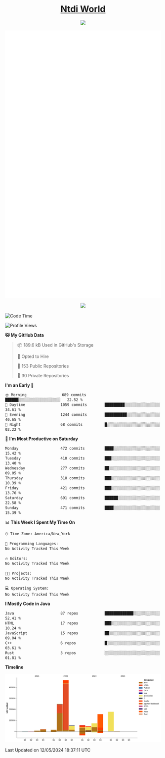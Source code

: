 <h1 align="center"><a href="https://www.ntdi.world">Ntdi World</a></h1>
<p align="center">
  <a href="https://github.com/n-tdi"><img src="https://readme-typing-svg.herokuapp.com?lines=FullStack+Developer;Web+Developer;Open-Source+Enthusiast;Java+Developer;Spigot-API%20Developer;&center=true&width=500&height=50"></a>
</p>

<div align="center">
  <img src="/github-metrics.svg"></img>
  
  <img src="https://komarev.com/ghpvc/?username=n-tdi&color=green"></img>
</div>

<!-- May use later.. idk -->
<!-- <a href="http://www.github.com/n-tdi"><img src="https://github-readme-stats.vercel.app/api?username=n-tdi&show_icons=true&hide=&count_private=true&title_color=0891b2&text_color=ffffff&icon_color=0891b2&bg_color=1c1917&hide_border=true&show_icons=true" alt="n-tdi's GitHub stats" /></a> -->

<!--START_SECTION:waka-->
![Code Time](http://img.shields.io/badge/Code%20Time-324%20hrs%2046%20mins-blue)

![Profile Views](http://img.shields.io/badge/Profile%20Views-0-blue)

**🐱 My GitHub Data** 

> 📦 189.6 kB Used in GitHub's Storage 
 > 
> 💼 Opted to Hire
 > 
> 📜 153 Public Repositories 
 > 
> 🔑 30 Private Repositories 
 > 
**I'm an Early 🐤** 

```text
🌞 Morning                689 commits         ██████░░░░░░░░░░░░░░░░░░░   22.52 % 
🌆 Daytime                1059 commits        █████████░░░░░░░░░░░░░░░░   34.61 % 
🌃 Evening                1244 commits        ██████████░░░░░░░░░░░░░░░   40.65 % 
🌙 Night                  68 commits          █░░░░░░░░░░░░░░░░░░░░░░░░   02.22 % 
```
📅 **I'm Most Productive on Saturday** 

```text
Monday                   472 commits         ████░░░░░░░░░░░░░░░░░░░░░   15.42 % 
Tuesday                  410 commits         ███░░░░░░░░░░░░░░░░░░░░░░   13.40 % 
Wednesday                277 commits         ██░░░░░░░░░░░░░░░░░░░░░░░   09.05 % 
Thursday                 318 commits         ███░░░░░░░░░░░░░░░░░░░░░░   10.39 % 
Friday                   421 commits         ███░░░░░░░░░░░░░░░░░░░░░░   13.76 % 
Saturday                 691 commits         ██████░░░░░░░░░░░░░░░░░░░   22.58 % 
Sunday                   471 commits         ████░░░░░░░░░░░░░░░░░░░░░   15.39 % 
```


📊 **This Week I Spent My Time On** 

```text
🕑︎ Time Zone: America/New_York

💬 Programming Languages: 
No Activity Tracked This Week

🔥 Editors: 
No Activity Tracked This Week

🐱‍💻 Projects: 
No Activity Tracked This Week

💻 Operating System: 
No Activity Tracked This Week
```

**I Mostly Code in Java** 

```text
Java                     87 repos            █████████████░░░░░░░░░░░░   52.41 % 
HTML                     17 repos            ███░░░░░░░░░░░░░░░░░░░░░░   10.24 % 
JavaScript               15 repos            ██░░░░░░░░░░░░░░░░░░░░░░░   09.04 % 
C++                      6 repos             █░░░░░░░░░░░░░░░░░░░░░░░░   03.61 % 
Rust                     3 repos             ░░░░░░░░░░░░░░░░░░░░░░░░░   01.81 % 
```



**Timeline**

![Lines of Code chart](https://raw.githubusercontent.com/n-tdi/n-tdi/main/assets/bar_graph.png)


 Last Updated on 12/05/2024 18:37:11 UTC
<!--END_SECTION:waka-->
